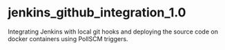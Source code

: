 # jenkins_github_integration_1.0

Integrating Jenkins with local git hooks and deploying the source code on docker containers using PollSCM triggers.
